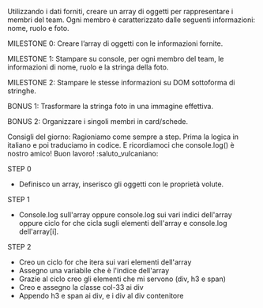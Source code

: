 Utilizzando i dati forniti, creare un array di oggetti per rappresentare i membri del team.
Ogni membro è caratterizzato dalle seguenti informazioni: nome, ruolo e foto.

MILESTONE 0:
Creare l’array di oggetti con le informazioni fornite.

MILESTONE 1:
Stampare su console, per ogni membro del team, le informazioni di nome, ruolo e la stringa della foto.

MILESTONE 2:
Stampare le stesse informazioni su DOM sottoforma di stringhe.

BONUS 1:
Trasformare la stringa foto in una immagine effettiva.

BONUS 2:
Organizzare i singoli membri in card/schede.

Consigli del giorno:
Ragioniamo come sempre a step.
Prima la logica in italiano e poi traduciamo in codice.
E ricordiamoci che console.log() è nostro amico!
Buon lavoro!
:saluto_vulcaniano:

STEP 0

- Definisco un array, inserisco gli oggetti con le proprietà volute.

STEP 1

- Console.log sull'array oppure console.log sui vari indici dell'array oppure ciclo for che cicla sugli elementi dell'array e console.log dell'array[i].

STEP 2

- Creo un ciclo for che itera sui vari elementi dell'array
- Assegno una variabile che è l'indice dell'array
- Grazie al ciclo creo gli elementi che mi servono (div, h3 e span)
- Creo e assegno la classe col-33 ai div
- Appendo h3 e span ai div, e i div al div contenitore

